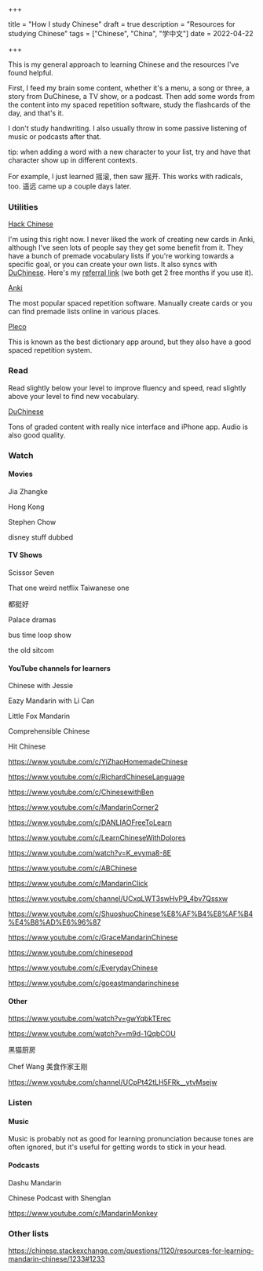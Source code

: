 +++

title = "How I study Chinese"
draft = true
description = "Resources for studying Chinese"
tags = ["Chinese", "China", "学中文"]
date = 2022-04-22

+++

This is my general approach to learning Chinese and the resources I've found helpful.

First, I feed my brain some content, whether it's a menu, a song or three, a story from DuChinese, a TV show, or a podcast. Then add some words from the content into my spaced repetition software, study the flashcards of the day, and that's it. 

I don't study handwriting. I also usually throw in some passive listening of music or podcasts after that. 

tip: when adding a word with a new character to your list, try and have that character show up in different contexts.

For example, I just learned 摇滚, then saw 摇开. This works with radicals, too. 遥远 came up a couple days later.

### Utilities

[Hack Chinese](https://www.hackchinese.com/)

I'm using this right now. I never liked the work of creating new cards in Anki, although I've seen lots of people say they get some benefit from it. They have a bunch of premade vocabulary lists if you're working towards a specific goal, or you can create your own lists. It also syncs with [DuChinese](https://www.duchinese.net/lessons). Here's my [referral link](https://www.hackchinese.com/?r=2d4450) (we both get 2 free months if you use it).

[Anki](https://apps.ankiweb.net/)

The most popular spaced repetition software. Manually create cards or you can find premade lists online in various places.

[Pleco](https://www.pleco.com/)

This is known as the best dictionary app around, but they also have a good spaced repetition system.



### Read

Read slightly below your level to improve fluency and speed, read slightly above your level to find new vocabulary.

[DuChinese](https://www.duchinese.net/lessons)

Tons of graded content with really nice interface and iPhone app. Audio is also good quality.



### Watch

#### Movies

Jia Zhangke



Hong Kong



Stephen Chow



disney stuff dubbed

#### TV Shows

Scissor Seven



That one weird netflix Taiwanese one



都挺好



Palace dramas



bus time loop show



the old sitcom





#### YouTube channels for learners

Chinese with Jessie



Eazy Mandarin with Li Can



Little Fox Mandarin



Comprehensible Chinese



Hit Chinese



https://www.youtube.com/c/YiZhaoHomemadeChinese



https://www.youtube.com/c/RichardChineseLanguage



https://www.youtube.com/c/ChinesewithBen



https://www.youtube.com/c/MandarinCorner2



https://www.youtube.com/c/DANLIAOFreeToLearn



https://www.youtube.com/c/LearnChineseWithDolores



https://www.youtube.com/watch?v=K_evyma8-8E



https://www.youtube.com/c/ABChinese



https://www.youtube.com/c/MandarinClick



https://www.youtube.com/channel/UCxqLWT3swHvP9_4bv7Qssxw



https://www.youtube.com/c/ShuoshuoChinese%E8%AF%B4%E8%AF%B4%E4%B8%AD%E6%96%87



https://www.youtube.com/c/GraceMandarinChinese



https://www.youtube.com/chinesepod



https://www.youtube.com/c/EverydayChinese



https://www.youtube.com/c/goeastmandarinchinese

#### Other

https://www.youtube.com/watch?v=gwYqbkTErec



https://www.youtube.com/watch?v=m9d-1QqbCOU



黑猫厨房



Chef Wang 美食作家王刚



https://www.youtube.com/channel/UCpPt42tLH5FRk__ytvMsejw

### Listen

#### Music

Music is probably not as good for learning pronunciation because tones are often ignored, but it's useful for getting words to stick in your head.





#### Podcasts

Dashu Mandarin



Chinese Podcast with Shenglan



https://www.youtube.com/c/MandarinMonkey



### Other lists

https://chinese.stackexchange.com/questions/1120/resources-for-learning-mandarin-chinese/1233#1233
